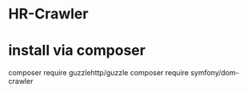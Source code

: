 # HR-Crawler


# install via composer
composer require guzzlehttp/guzzle
composer require symfony/dom-crawler
